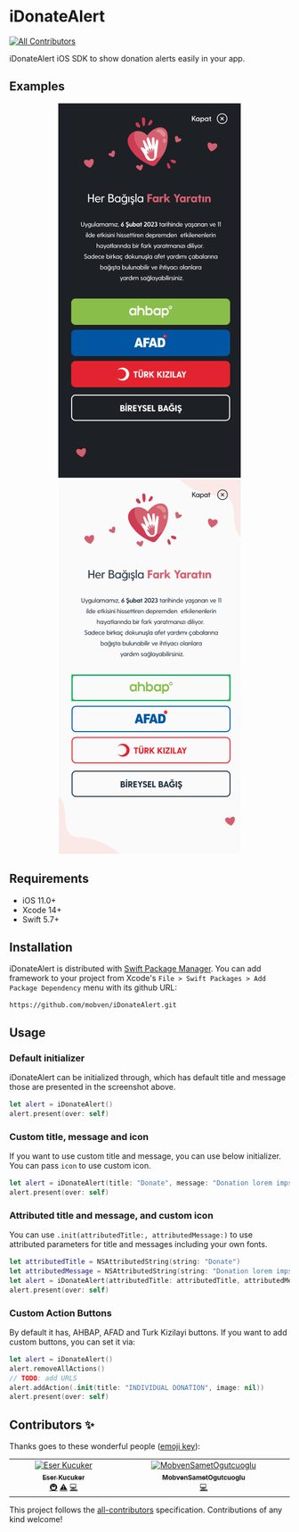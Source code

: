 # iDonateAlert
<!-- ALL-CONTRIBUTORS-BADGE:START - Do not remove or modify this section -->
[![All Contributors](https://img.shields.io/badge/all_contributors-2-orange.svg?style=flat-square)](#contributors-)
<!-- ALL-CONTRIBUTORS-BADGE:END -->

iDonateAlert iOS SDK to show donation alerts easily in your app.

## Examples
<p align="center">
  <img alt="UI" src="Docs/screenshot_dark.png">
  <img alt="UI" src="Docs/screenshot_light.png">
</p>


## Requirements
* iOS 11.0+
* Xcode 14+
* Swift 5.7+

## Installation
iDonateAlert is distributed with [Swift Package Manager](https://swift.org/package-manager/). You can add framework to your project from Xcode's `File > Swift Packages > Add Package Dependency` menu with its github URL:
```
https://github.com/mobven/iDonateAlert.git
```

## Usage
### Default initializer
iDonateAlert can be initialized through, which has default title and message those are presented in the screenshot above.
```swift
let alert = iDonateAlert()
alert.present(over: self)
```

### Custom title, message and icon
If you want to use custom title and message, you can use below initializer. You can pass `icon` to use custom icon.    
```swift 
let alert = iDonateAlert(title: "Donate", message: "Donation lorem impsum...")
alert.present(over: self)
```

### Attributed title and message, and custom icon
You can use `.init(attributedTitle:, attributedMessage:)` to use attributed parameters for title and messages including your own fonts. 
```swift    
let attributedTitle = NSAttributedString(string: "Donate")
let attributedMessage = NSAttributedString(string: "Donation lorem impsum...")
let alert = iDonateAlert(attributedTitle: attributedTitle, attributedMessage: attributedMessage)
alert.present(over: self)
```

### Custom Action Buttons
By default it has, AHBAP, AFAD and Turk Kizilayi buttons. If you want to add custom buttons, you can set it via:
```swift
let alert = iDonateAlert()
alert.removeAllActions()
// TODO: add URLS
alert.addAction(.init(title: "INDIVIDUAL DONATION", image: nil))
alert.present(over: self)
```

## Contributors ✨

Thanks goes to these wonderful people ([emoji key](https://allcontributors.org/docs/en/emoji-key)):

<!-- ALL-CONTRIBUTORS-LIST:START - Do not remove or modify this section -->
<!-- prettier-ignore-start -->
<!-- markdownlint-disable -->
<table>
  <tbody>
    <tr>
      <td align="center" valign="top" width="14.28%"><a href="https://github.com/NOTB4D"><img src="https://avatars.githubusercontent.com/u/75912206?v=4?s=100" width="100px;" alt="Eser Kucuker"/><br /><sub><b>Eser Kucuker</b></sub></a><br /><a href="#infra-NOTB4D" title="Infrastructure (Hosting, Build-Tools, etc)">🚇</a> <a href="https://github.com/mobven/iDonateAlert/commits?author=NOTB4D" title="Tests">⚠️</a> <a href="https://github.com/mobven/iDonateAlert/commits?author=NOTB4D" title="Code">💻</a></td>
      <td align="center" valign="top" width="14.28%"><a href="https://github.com/MobvenSametOgutcuoglu"><img src="https://avatars.githubusercontent.com/u/108695720?v=4?s=100" width="100px;" alt="MobvenSametOgutcuoglu"/><br /><sub><b>MobvenSametOgutcuoglu</b></sub></a><br /><a href="https://github.com/mobven/iDonateAlert/commits?author=MobvenSametOgutcuoglu" title="Code">💻</a></td>
    </tr>
  </tbody>
</table>

<!-- markdownlint-restore -->
<!-- prettier-ignore-end -->

<!-- ALL-CONTRIBUTORS-LIST:END -->

This project follows the [all-contributors](https://github.com/all-contributors/all-contributors) specification. Contributions of any kind welcome!